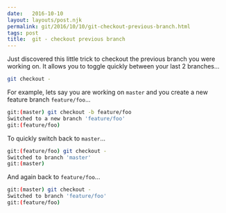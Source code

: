 ```yaml
---
date:   2016-10-10
layout: layouts/post.njk
permalink: git/2016/10/10/git-checkout-previous-branch.html
tags: post
title:  git - checkout previous branch
---
```


Just discovered this little trick to checkout the previous branch you were working on. It allows you to toggle quickly between your last 2 branches...

```bash
git checkout -
```

For example, lets say you are working on `master` and you create a new feature branch `feature/foo`...

```bash
git:(master) git checkout -b feature/foo
Switched to a new branch 'feature/foo'
git:(feature/foo)
```

To quickly switch back to `master`...

```bash
git:(feature/foo) git checkout -
Switched to branch 'master'
git:(master)
```

And again back to `feature/foo`...

```bash
git:(master) git checkout -
Switched to branch 'feature/foo'
git:(feature/foo)
```
